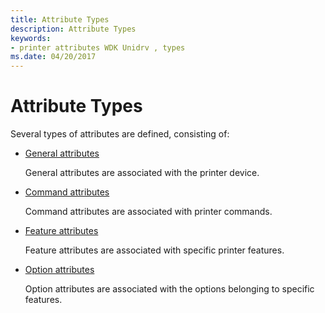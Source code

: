 ```yaml
---
title: Attribute Types
description: Attribute Types
keywords:
- printer attributes WDK Unidrv , types
ms.date: 04/20/2017
---
```


# Attribute Types





Several types of attributes are defined, consisting of:

-   [General attributes](general-attributes.md)

    General attributes are associated with the printer device.

-   [Command attributes](command-attributes.md)

    Command attributes are associated with printer commands.

-   [Feature attributes](feature-attributes.md)

    Feature attributes are associated with specific printer features.

-   [Option attributes](option-attributes.md)

    Option attributes are associated with the options belonging to specific features.

 

 




